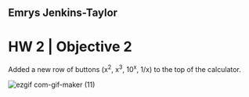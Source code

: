 
## Emrys Jenkins-Taylor 

# HW 2 | Objective 2
Added a new row of buttons (x<sup>2</sup>, x<sup>3</sup>, 10<sup>x</sup>, 1/x) to the top of the calculator. 

![ezgif com-gif-maker (11)](https://user-images.githubusercontent.com/97559945/216840626-2458c75c-1021-4406-919c-7d8cebb29f91.gif)
